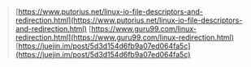 > [https://www.putorius.net/linux-io-file-descriptors-and-redirection.html](https://www.putorius.net/linux-io-file-descriptors-and-redirection.html)
> [https://www.guru99.com/linux-redirection.html](https://www.guru99.com/linux-redirection.html)
> [https://juejin.im/post/5d3d154d6fb9a07ed064fa5c](https://juejin.im/post/5d3d154d6fb9a07ed064fa5c)
<!--stackedit_data:
eyJoaXN0b3J5IjpbLTIwNzQ4OTI3NzddfQ==
-->